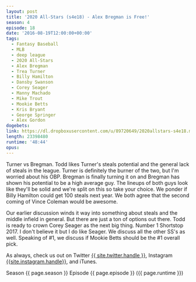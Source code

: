```yaml
---
layout: post
title: '2020 All-Stars (s4e18) - Alex Bregman is Free!'
season: 4
episode: 18
date: '2016-08-19T12:00:00+00:00'
tags:
  - Fantasy Baseball
  - MLB
  - deep league
  - 2020 All-Stars
  - Alex Bregman
  - Trea Turner
  - Billy Hamilton
  - Dansby Swanson
  - Corey Seager
  - Manny Machado
  - Mike Trout
  - Mookie Betts
  - Kris Bryant
  - George Springer
  - Alex Gordon
dogebets:
link: https://dl.dropboxusercontent.com/u/89720649/2020allstars-s4e18.mp3
length: 23398480
runtime: '48:44'
opus: 
---
```

Turner vs Bregman.  Todd likes Turner's steals potential and the general lack of steals in the league.  Turner is definitely the burner of the two, but I'm worried about his OBP.  Bregman is finally turning it on and Bregman has shown his potential to be a high average guy.  The lineups of both guys look like they'll be solid and we're split on this so take your choice.  We ponder if Billy Hamilton could get 100 steals next year.  We both agree that the second coming of Vince Coleman would be awesome.  

Our earlier discussion winds it way into something about steals and the middle infield in general.  But there are just a ton of options out there.  Todd is ready to crown Corey Seager as the next big thing.  Number 1 Shortstop 2017.  I don't believe it but I do like Seager.  We discuss all the other SS's as well.  Speaking of #1, we discuss if Mookie Betts should be the #1 overall pick.  

As always, check us out on Twitter [{{ site.twitter.handle }}]({{site.twitter.url}}), Instagram [{{site.instagram.handle}}]({{site.instagram.url}}), and iTunes.  

Season {{ page.season }} Episode {{ page.episode }} ({{ page.runtime }})  
